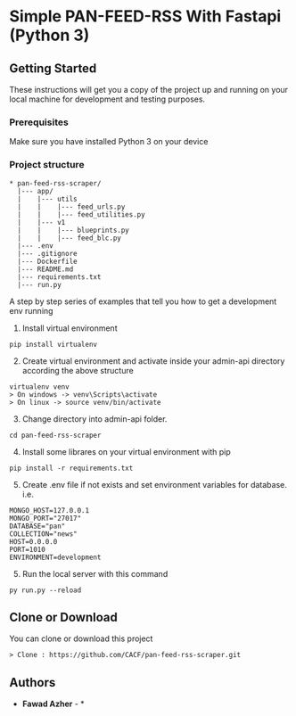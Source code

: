 # Simple PAN-FEED-RSS With Fastapi (Python 3)

## Getting Started

These instructions will get you a copy of the project up and running on your local machine for development and testing purposes.

### Prerequisites

Make sure you have installed Python 3 on your device

### Project structure
```
* pan-feed-rss-scraper/
  |--- app/
  |    |--- utils
  |    |    |--- feed_urls.py
  |    |    |--- feed_utilities.py
  |    |--- v1
  |    |    |--- blueprints.py
  |    |    |--- feed_blc.py
  |--- .env
  |--- .gitignore
  |--- Dockerfile
  |--- README.md  
  |--- requirements.txt
  |--- run.py
```


A step by step series of examples that tell you how to get a development env running

1. Install virtual environment
```
pip install virtualenv
```
2. Create virtual environment and activate inside your admin-api directory according the above structure
```
virtualenv venv
> On windows -> venv\Scripts\activate
> On linux -> source venv/bin/activate
```
3. Change directory into admin-api folder.
```
cd pan-feed-rss-scraper
```
4. Install some librares on your virtual environment with pip
```
pip install -r requirements.txt
```
5. Create .env file if not exists and set environment variables for database. i.e.
```
MONGO_HOST=127.0.0.1
MONGO_PORT="27017"
DATABASE="pan"
COLLECTION="news"
HOST=0.0.0.0
PORT=1010
ENVIRONMENT=development
```
5. Run the local server with this command
```
py run.py --reload
```

## Clone or Download

You can clone or download this project
```
> Clone : https://github.com/CACF/pan-feed-rss-scraper.git
```

## Authors

* **Fawad Azher** - *